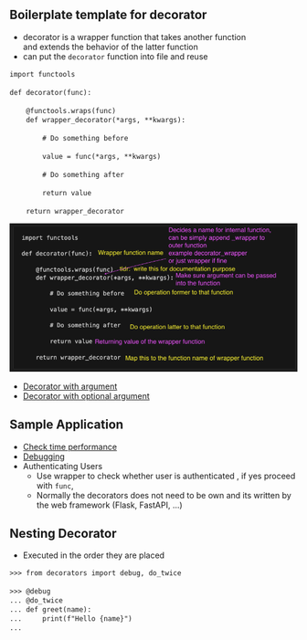 ## Boilerplate template for decorator

- decorator is a wrapper function that takes another function  
and extends the behavior of the latter function
- can put the `decorator` function into file and reuse
```
import functools

def decorator(func):

    @functools.wraps(func)
    def wrapper_decorator(*args, **kwargs):

        # Do something before 

        value = func(*args, **kwargs)

        # Do something after 

        return value

    return wrapper_decorator 
```

<img src="sample.png">

- [Decorator with argument](decorator_with_argument.ipynb)
- [Decorator with optional argument](decorator_with_optional_argument.ipynb)

## Sample Application

- [Check time performance](time_perforamnce.ipynb)
- [Debugging](debugging_code.ipynb)
- Authenticating Users
  - Use wrapper to check whether user is authenticated , if yes proceed with `func`,
  - Normally the decorators does not need to be own and its written by the web framework (Flask, FastAPI, ...)


## Nesting Decorator
- Executed in the order they are placed
```
>>> from decorators import debug, do_twice

>>> @debug
... @do_twice
... def greet(name):
...     print(f"Hello {name}")
...
```
